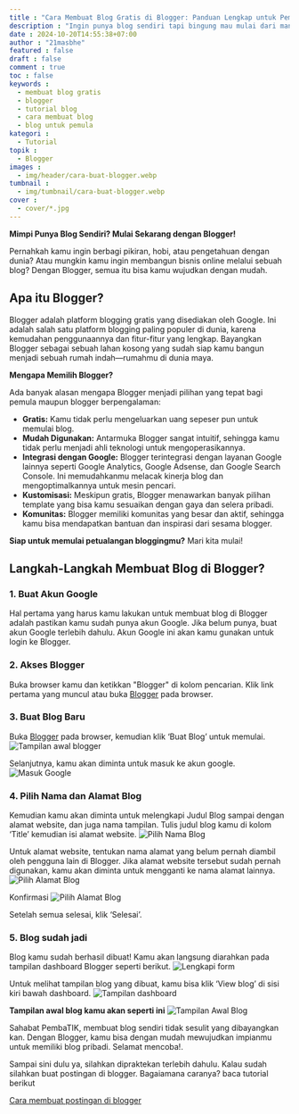```yaml
---
title : "Cara Membuat Blog Gratis di Blogger: Panduan Lengkap untuk Pemula"
description : "Ingin punya blog sendiri tapi bingung mau mulai dari mana? Dengan Blogger, kamu bisa membuat blog gratis hanya dalam beberapa menit! Artikel ini akan memandu kamu langkah demi langkah untuk membuat blog pertamamu."
date : 2024-10-20T14:55:38+07:00
author : "21masbhe"
featured : false
draft : false
comment : true
toc : false
keywords : 
  - membuat blog gratis
  - blogger
  - tutorial blog
  - cara membuat blog
  - blog untuk pemula
kategori : 
  - Tutorial
topik :
  - Blogger
images : 
  - img/header/cara-buat-blogger.webp
tumbnail : 
  - img/tumbnail/cara-buat-blogger.webp
cover : 
  - cover/*.jpg
---
```

**Mimpi Punya Blog Sendiri? Mulai Sekarang dengan Blogger!**

Pernahkah kamu ingin berbagi pikiran, hobi, atau pengetahuan dengan dunia? Atau mungkin kamu ingin membangun bisnis online melalui sebuah blog? Dengan Blogger, semua itu bisa kamu wujudkan dengan mudah.

## Apa itu Blogger?

Blogger adalah platform blogging gratis yang disediakan oleh Google. Ini adalah salah satu platform blogging paling populer di dunia, karena kemudahan penggunaannya dan fitur-fitur yang lengkap. Bayangkan Blogger sebagai sebuah lahan kosong yang sudah siap kamu bangun menjadi sebuah rumah indah—rumahmu di dunia maya.

**Mengapa Memilih Blogger?**

Ada banyak alasan mengapa Blogger menjadi pilihan yang tepat bagi pemula maupun blogger berpengalaman:

* **Gratis:** Kamu tidak perlu mengeluarkan uang sepeser pun untuk memulai blog.
* **Mudah Digunakan:** Antarmuka Blogger sangat intuitif, sehingga kamu tidak perlu menjadi ahli teknologi untuk mengoperasikannya.
* **Integrasi dengan Google:** Blogger terintegrasi dengan layanan Google lainnya seperti Google Analytics, Google Adsense, dan Google Search Console. Ini memudahkanmu melacak kinerja blog dan mengoptimalkannya untuk mesin pencari.
* **Kustomisasi:** Meskipun gratis, Blogger menawarkan banyak pilihan template yang bisa kamu sesuaikan dengan gaya dan selera pribadi.
* **Komunitas:** Blogger memiliki komunitas yang besar dan aktif, sehingga kamu bisa mendapatkan bantuan dan inspirasi dari sesama blogger.

**Siap untuk memulai petualangan bloggingmu?** Mari kita mulai!

## Langkah-Langkah Membuat Blog di Blogger?
### 1. Buat Akun Google
Hal pertama yang harus kamu lakukan untuk membuat blog di Blogger adalah pastikan kamu sudah punya akun Google. Jika belum punya, buat akun Google terlebih dahulu. Akun Google ini akan kamu gunakan untuk login ke Blogger.
### 2. Akses Blogger
Buka browser kamu dan ketikkan "Blogger" di kolom pencarian. Klik link pertama yang muncul atau buka [Blogger](https://www.blogger.com/) pada browser.

### 3. Buat Blog Baru
Buka [Blogger](https://www.blogger.com/) pada browser, kemudian klik ‘Buat Blog’ untuk memulai. 
![Tampilan awal blogger](/images/tutorial/blogger/blogger-step1.jpg)

Selanjutnya, kamu akan diminta untuk masuk ke akun google.
![Masuk Google](/images/tutorial/blogger/blogger-step2.jpg)

### 4. Pilih Nama dan Alamat Blog
Kemudian kamu akan diminta untuk melengkapi Judul Blog sampai dengan alamat website, dan juga nama tampilan. Tulis judul blog kamu di kolom ‘Title’ kemudian isi alamat website. 
![Pilih Nama Blog](/images/tutorial/blogger/blogger-step3.jpg)

Untuk alamat website, tentukan nama alamat yang belum pernah diambil oleh pengguna lain di Blogger. Jika alamat website tersebut sudah pernah digunakan, kamu akan diminta untuk mengganti ke nama alamat lainnya.
![Pilih Alamat Blog](/images/tutorial/blogger/blogger-step4.jpg)

Konfirmasi
![Pilih Alamat Blog](/images/tutorial/blogger/blogger-step5.jpg)

Setelah semua selesai, klik ‘Selesai’. 

### 5. Blog sudah jadi
Blog kamu sudah berhasil dibuat! Kamu akan langsung diarahkan pada tampilan dashboard Blogger seperti berikut.
![Lengkapi form](/images/tutorial/blogger/blogger-step6.jpg)

Untuk melihat tampilan blog yang dibuat, kamu bisa klik ‘View blog’ di sisi kiri bawah dashboard.
![Tampilan dashboard](/images/tutorial/blogger/blogger-step7.jpg)

**Tampilan awal blog kamu akan seperti ini**
![Tampilan Awal Blog](/images/tutorial/blogger/blogger-step8.jpg) 

Sahabat PembaTIK, membuat blog sendiri tidak sesulit yang dibayangkan kan. Dengan Blogger, kamu bisa dengan mudah mewujudkan impianmu untuk memiliki blog pribadi. Selamat mencoba!. 

Sampai sini dulu ya, silahkan dipraktekan terlebih dahulu. Kalau sudah silahkan buat postingan di blogger. Bagaiamana caranya? baca tutorial berikut

[Cara membuat postingan di blogger](/2-posting-blogger/)